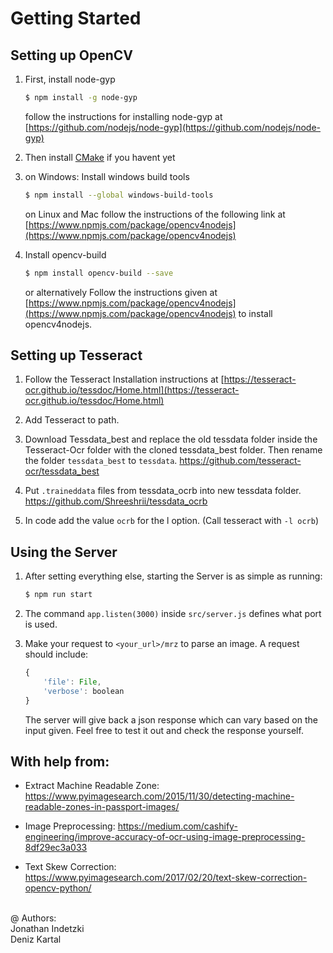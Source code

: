 # Getting Started

## Setting up OpenCV

1.  First, install node-gyp

    ```bash
    $ npm install -g node-gyp
    ```

    follow the instructions for installing node-gyp at [https://github.com/nodejs/node-gyp](https://github.com/nodejs/node-gyp)

2. Then install [CMake](https://cmake.org/) if you havent yet

3.  on Windows: Install windows build tools

    ```bash
    $ npm install --global windows-build-tools
    ```

    on Linux and Mac follow the instructions of the following link at [https://www.npmjs.com/package/opencv4nodejs](https://www.npmjs.com/package/opencv4nodejs)

4. Install opencv-build

    ```bash
    $ npm install opencv-build --save
    ```

    or alternatively Follow the instructions given at [https://www.npmjs.com/package/opencv4nodejs](https://www.npmjs.com/package/opencv4nodejs) to install opencv4nodejs.

## Setting up Tesseract

1.  Follow the Tesseract Installation instructions at [https://tesseract-ocr.github.io/tessdoc/Home.html](https://tesseract-ocr.github.io/tessdoc/Home.html)

2.  Add Tesseract to path.

3.  Download Tessdata_best and replace the old tessdata folder inside the Tesseract-Ocr folder with the cloned tessdata_best folder. Then rename the folder `tessdata_best` to `tessdata`. https://github.com/tesseract-ocr/tessdata_best

4.  Put `.traineddata` files from tessdata_ocrb into new tessdata folder. https://github.com/Shreeshrii/tessdata_ocrb

5.  In code add the value `ocrb` for the l option. (Call tesseract with `-l ocrb`)

## Using the Server

1.  After setting everything else, starting the Server is as simple as running:

    ```bash
    $ npm run start
    ```

2. The command `app.listen(3000)` inside `src/server.js` defines what port is used.

3. Make your request to `<your_url>/mrz` to parse an image. A request should include:

    ```js
    {
        'file': File,
        'verbose': boolean
    }
    ```

    The server will give back a json response which can vary based on the input given. Feel free to test it out and check the response yourself.

## With help from:

*   Extract Machine Readable Zone: https://www.pyimagesearch.com/2015/11/30/detecting-machine-readable-zones-in-passport-images/

*   Image Preprocessing: https://medium.com/cashify-engineering/improve-accuracy-of-ocr-using-image-preprocessing-8df29ec3a033

*   Text Skew Correction: https://www.pyimagesearch.com/2017/02/20/text-skew-correction-opencv-python/

\
@ Authors:\
Jonathan Indetzki\
Deniz Kartal